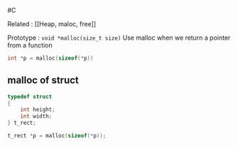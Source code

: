 #C

Related : [[Heap, maloc, free]]

Prototype : `void *malloc(size_t size)`
Use malloc when we return a pointer from a function

```C 
int *p = malloc(sizeof(*p))
```

## malloc of struct 
```C 
typedef struct
{
	int height;
	int width;
} t_rect;

t_rect *p = malloc(sizeof(*p));
```